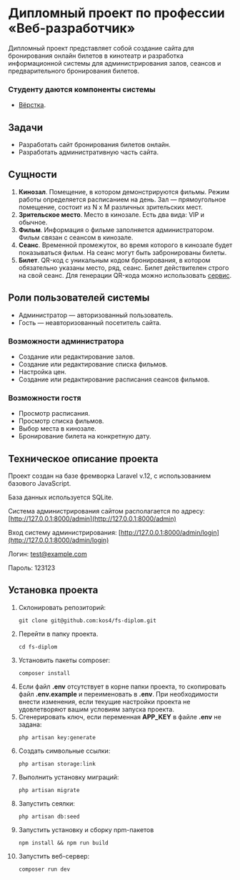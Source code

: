 # Дипломный проект по профессии «Веб-разработчик»

Дипломный проект представляет собой создание сайта для бронирования онлайн билетов в кинотеатр и разработка информационной системы для администрирования залов, сеансов и предварительного бронирования билетов.

### Студенту даются компоненты системы
* [Вёрстка](./sources/layouts.zip).

## Задачи
* Разработать сайт бронирования билетов онлайн.
* Разработать административную часть сайта.

## Сущности

1. **Кинозал**. Помещение, в котором демонстрируются фильмы. Режим работы определяется расписанием на день. Зал — прямоугольное помещение, состоит из N х M различных зрительских мест.
2. **Зрительское место**. Место в кинозале. Есть два вида: VIP и обычное.
3. **Фильм**. Информация о фильме заполняется администратором. Фильм связан с сеансом в кинозале.
4. **Сеанс**. Временной промежуток, во время которого в кинозале будет показываться фильм. На сеанс могут быть забронированы билеты.
5. **Билет**. QR-код c уникальным кодом бронирования, в котором обязательно указаны место, ряд, сеанс. Билет действителен строго на свой сеанс. Для генерации QR-кода можно использовать [сервис](http://phpqrcode.sourceforge.net/).

## Роли пользователей системы
* Администратор — авторизованный пользователь.
* Гость — неавторизованный посетитель сайта.

### Возможности администратора
* Создание или редактирование залов.
* Создание или редактирование списка фильмов.
* Настройка цен.
* Создание или редактирование расписания сеансов фильмов.

### Возможности гостя
* Просмотр расписания.
* Просмотр списка фильмов.
* Выбор места в кинозале.
* Бронирование билета на конкретную дату.

## Техническое описание проекта
Проект создан на базе фремворка Laravel v.12, с использованием базового JavaScript.

База данных используется SQLite.

Система администрирования сайтом располагается по адресу: [http://127.0.0.1:8000/admin](http://127.0.0.1:8000/admin)

Вход систему администрирования: [http://127.0.0.1:8000/admin/login](http://127.0.0.1:8000/admin/login)

Логин: test@example.com

Пароль: 123123

## Установка проекта
1. Склонировать репозиторий:
    ```
    git clone git@github.com:kos4/fs-diplom.git
    ```
2. Перейти в папку проекта.
    ```
    cd fs-diplom
    ```
3. Установить пакеты composer:
    ```
    composer install
    ```
4. Если файл **.env** отсутствует в корне папки проекта, то скопировать файл **.env.example** и переименовать в **.env**. При необходимости внести изменения, если текущие настройки проекта не удовлетворяют вашим условиям запуска проекта.
5. Сгенерировать ключ, если переменная **APP_KEY** в файле **.env** не задана:
    ```
    php artisan key:generate
    ```
6. Создать символьные ссылки:
    ```
    php artisan storage:link
    ```
7. Выполнить установку миграций:
    ```
    php artisan migrate
    ```
8. Запустить сеялки:
    ```
    php artisan db:seed
    ```
9. Запустить установку и сборку npm-пакетов
    ```
    npm install && npm run build
    ```
10. Запустить веб-сервер:
    ```
    composer run dev
    ```

